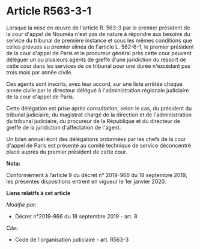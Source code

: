# Article R563-3-1

Lorsque la mise en œuvre de l'article R. 563-3 par le premier président de la cour d'appel de Nouméa n'est pas de nature à
répondre aux besoins du service du tribunal de première instance et sous les mêmes conditions que celles prévues au premier
alinéa de l'article L. 562-6-1, le premier président de la cour d'appel de Paris et le procureur général près cette cour
peuvent déléguer un ou plusieurs agents de greffe d'une juridiction du ressort de cette cour dans les services de ce tribunal
pour une durée n'excédant pas trois mois par année civile. 

Ces agents sont inscrits, avec leur accord, sur une liste arrêtée chaque année civile par le directeur délégué à
l'administration régionale judiciaire de la cour d'appel de Paris. 

Cette délégation est prise après consultation, selon le cas, du président du   tribunal judiciaire, du magistrat chargé de la
direction et de l'administration du tribunal judiciaire, du procureur de la République et du directeur de greffe de la
juridiction d'affectation de l'agent. 

Un bilan annuel écrit des délégations ordonnées par les chefs de la cour d'appel de Paris est présenté au comité technique de
service déconcentré placé auprès du premier président de cette cour.

**Nota:**

Conformément à l’article 9 du décret n° 2019-966 du 18 septembre 2019, les présentes dispositions entrent en vigueur le 1er
janvier 2020.

**Liens relatifs à cet article**

_Modifié par_:

  - Décret n°2019-966 du 18 septembre 2019 - art. 8

_Cite_:

  - Code de l'organisation judiciaire - art. R563-3
